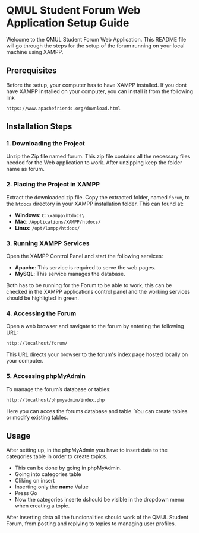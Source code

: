 
# QMUL Student Forum Web Application Setup Guide

Welcome to the QMUL Student Forum Web Application. This README file will go through the steps for the setup of the forum running on your local machine using XAMPP.

## Prerequisites
Before the setup, your computer has to have XAMPP installed. If you dont have XAMPP installed on your computer, you can install it from the following link 

 ```
https://www.apachefriends.org/download.html
```

## Installation Steps

### 1. Downloading the Project

Unzip the Zip file named forum. This zip file contains all the necessary files needed for the Web application to work. After unzipping keep the folder name as forum. 

### 2. Placing the Project in XAMPP

Extract the downloaded zip file. Copy the extracted folder, named `forum`, to the `htdocs` directory in your XAMPP installation folder. This can found at:

- **Windows**: `C:\xampp\htdocs\`
- **Mac**: `/Applications/XAMPP/htdocs/`
- **Linux**: `/opt/lampp/htdocs/`

### 3. Running XAMPP Services

Open the XAMPP Control Panel and start the following services:

- **Apache**: This service is required to serve the web pages.
- **MySQL**: This service manages the database.

Both has to be running for the Forum to be able to work, this can be checked in the XAMPP applications control panel and the working services should be highligted in green.


### 4. Accessing the Forum

Open a web browser and navigate to the forum by entering the following URL:

```
http://localhost/forum/
```

This URL directs your browser to the forum's index page hosted locally on your computer.

### 5. Accessing phpMyAdmin

To manage the forum’s database or tables:

```
http://localhost/phpmyadmin/index.php
```
Here you can acces the forums database and table. You can create tables or modify existing tables. 

## Usage

After setting up, in the phpMyAdmin you have to insert data to the categories table in order to create topics. 

- This can be done by going in phpMyAdmin.
- Going into categories table
- Cliking on insert 
- Inserting only the **name** Value 
- Press Go
- Now the categories inserte dshould be visible in the dropdown menu when creating a topic.

After inserting data all the funcionalities should work of the QMUL Student Forum, from posting and replying to topics to managing user profiles.


